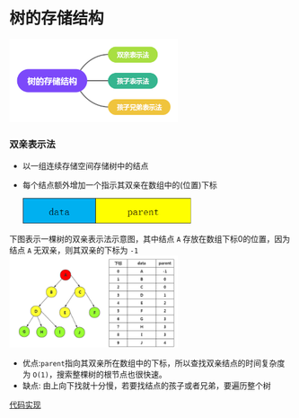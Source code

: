# 树的存储结构
<img src="../images/tree_storage_structure.png" width = "300" >


### 双亲表示法
* 以一组连续存储空间存储树中的结点
* 每个结点额外增加一个指示其双亲在数组中的(位置)下标

    <img src="../images/parent_node.png" width = "300" >

下图表示一棵树的双亲表示法示意图，其中结点 `A` 存放在数组下标0的位置，因为结点 `A` 无双亲，则其双亲的下标为 `-1`
<img src="../images/tree_parent_presentation.png" width = "300" >


* 优点:`parent`指向其双亲所在数组中的下标，所以查找双亲结点的时间复杂度为 `O(1)`，搜索整棵树的根节点也很快速。
* 缺点: 由上向下找就十分慢，若要找结点的孩子或者兄弟，要遍历整个树

[代码实现](https://github.com/examplehub/C/blob/master/datastructures/tree/parent_tree.c)